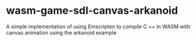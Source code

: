 # wasm-game-sdl-canvas-arkanoid
A simple implementation of using Emscripten to compile C ++ in WASM with canvas animation using the arkanoid example